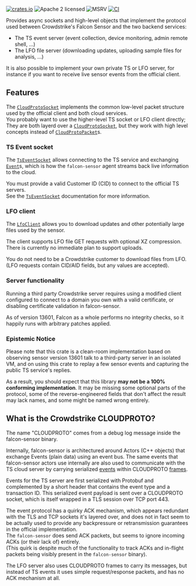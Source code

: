 [![crates.io](https://img.shields.io/crates/v/crowdstrike-cloudproto.svg)](https://crates.io/crates/crowdstrike-cloudproto)
![Apache 2 licensed](https://img.shields.io/crates/l/crowdstrike-cloudproto)
![MSRV](https://img.shields.io/badge/MSRV-1.64-informational)
[![CI](https://github.com/tux3/crowdstrike-cloudproto/workflows/CI/badge.svg)](https://github.com/tux3/crowdstrike-cloudproto/actions?query=workflow%3ACI)

Provides async sockets and high-level objects that implement the protocol
used between Crowdstrike's Falcon Sensor and the two backend services:
- The TS event server (event collection, device monitoring, admin remote shell, ...)
- The LFO file server (downloading updates, uploading sample files for analysis, ...)

It is also possible to implement your own private TS or LFO server,
for instance if you want to receive live sensor events from the official client.

## Features

The [`CloudProtoSocket`](framing::CloudProtoSocket) implements the common low-level packet structure
used by the official client and both cloud services.    
You probably want to use the higher-level TS socket or LFO client directly;
They are both layerd over a [`CloudProtoSocket`](framing::CloudProtoSocket),
but they work with high level concepts instead of [`CloudProtoPacket`](framing::CloudProtoPacket)s.

### TS Event socket

The [`TsEventSocket`](services::ts::TsEventSocket) allows connecting to the TS service
and exchanging [`Event`](services::ts::Event)s,
which is how the `falcon-sensor` agent streams back live information to the cloud.

You must provide a valid Customer ID (CID) to connect to the official TS servers.  
See the [`TsEventSocket`](services::ts::TsEventSocket) documentation for more information.

### LFO client

The [`LfoClient`](services::lfo::LfoClient) allows you to download updates and other potentially large files used by the sensor.

The client supports LFO file GET requests with optional XZ compression.  
There is currently no immediate plan to support uploads.

You do not need to be a Crowdstrike customer to download files from LFO.  
(LFO requests contain CID/AID fields, but any values are accepted).

### Server functionality

Running a third party Crowdstrike server requires using a modified client configured
to connect to a domain you own with a valid certificate,
or disabling certificate validation in falcon-sensor.

As of version 13601, Falcon as a whole performs no integrity checks, so it happily runs with arbitrary patches applied.

### Epistemic Notice

Please note that this crate is a clean-room implementation based on observing sensor version 13601
talk to a third-party server in an isolated VM,
and on using this crate to replay a few sensor events and capturing the public TS service's replies.

As a result, you should expect that this library **may not be a 100% conforming implementation**.
It may be missing some optional parts of the protocol, some of the reverse-engineered fields that
don't affect the result may lack names, and some might be named wrong entirely.

## What is the Crowdstrike CLOUDPROTO?

The name "CLOUDPROTO" comes from a debug log message inside the falcon-sensor binary.

Internally, falcon-sensor is architectured around Actors (C++ objects) that exchange
Events (plain data) using an event bus.
The same events that falcon-sensor actors use internally are also used to communicate with the TS cloud server
by carrying serialized [events](services::ts::Event) within CLOUDPROTO [frames](framing::CloudProtoPacket).

Events for the TS server are first serialized with Protobuf and complemented by
a short header that contains the event type and a transaction ID.
This serialized event payload is sent over a CLOUDPROTO socket, which is itself wrapped
in a TLS session over TCP port 443.

The event protocol has a quirky ACK mechanism, which appears redundant with the TLS and TCP sockets
it's layered over, and does not in fact seem to be actually used to provide any backpressure
or retransmission guarantees in the official implementation.  
The `falcon-sensor` does send ACK packets, but seems to ignore incoming ACKs (or their lack of) entirely.  
(This quirk is despite much of the functionality to track ACKs and in-flight packets
being visibly present in the `falcon-sensor` binary).

The LFO server also uses CLOUDPROTO frames to carry its messages,
but instead of TS events it uses simple request/response packets,
and has no ACK mechanism at all.
